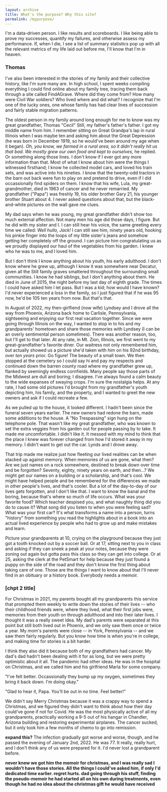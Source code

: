 ```yaml
---
layout: archive
title: What's the purpose? Why this site?
permalink: /mypurpose/
---
```


I'm a data-driven person. I like results and scoreboards. I like being able to prove my successes, quantify my failures, and otherwise assess my performance. If, when I die, I see a list of summary statistics pop up with all the relevant metrics of my life laid out before me, I'll know that I'm in heaven. 

<h3 class="archive__subtitle">Thomas</h3>

I've also been interested in the stories of my family and their collective history, like I'm sure many are. In high school, I spent weeks compiling everything I could find online about my family tree, tracing them back through a site called FindAGrave. Where did they come from? How many were Civil War soldiers? Who lived where and did what? I recognize that I'm one of the lucky ones, one whose family has had clear lines of succession and fairly stable migration patterns.

The oldest person in my family around long enough for me to know was my great grandfather, Thomas "Cecil" Still, my father's father's father. I got my middle name from him. I remember sitting on Great Grandpa's lap in rural Illinois when I was maybe ten and asking him about the Great Depression (he was born in December 1919, so he would've been around my age when it began). *Oh, you know, we farmed in a rural area, so it didn't really hit us that bad. We mostly grew our own food and kept to ourselves,* he replied. Or something along those lines. I don't know if I ever got any more information than that. Most of what I know about him were the things I witnessed firsthand; I know he collected model cars, and loved his train sets, and was active into his nineties. I know that the twenty-odd tractors in the barn out back were fun to play on and pretend to drive, even if I did occassionally find spiders on them. I know that his wife, Lula, my great-grandmother, died in 1963 of cancer and he never remarried. My grandfather ("Papa") was freshly 19, his older brother Gary 21, his younger brother Stuart about 4. I never asked questions about that, but the black-and-white pictures on the wall gave me clues.

My dad says when he was young, my great grandfather didn't show too much external affection. Not many men his age did those days, I figure. But he did with my sister and I. I can still hear his voice, the same greeting every time we called: *Well hullo, Jack!* I can still see him, ninety years old, hooking his pinkie finger into the loops of my little sister's jeans and somehow getting her completely off the ground. I can picture him congratulating us as we proudly displayed our haul of the vegetables from his garden. I knew who he was to me, and I loved him.

But I don't think I know anything about his youth, his early adulthood. I don't know where he grew up, although I know it was somewhere near Decatur, given all the Still family graves smattered throughout the surrounding small communities. I know he had siblings, but I don't anything about them. He died in June of 2015, the night before my last day of eighth grade. The times I could have asked him I let pass. But I was a kid; how would I have known? I'd never experienced a loss in the family, so I just figured that if he was 95 now, he'd be 105 ten years from now. But that's that.

In August of 2022, my then-girlfiend (now wife) Lyndsey and I drove all the way from Phoenix, Arizona back home to Carlisle, Pennsylvania, sightseeing and enjoying our first real vacation together. Since we were going through Illinois on the way, I wanted to stop in to his and my grandparents' hometown and share those memories with Lyndsey (I can be an overly sentimental person sometimes). There was another reason, too, but I'll get to that later. At any rate, in Mt. Zion, Illinois, we first went to my great-grandfather's favorite diner. Our waitress not only remembered him, but actually showed us a picture she'd taken with him on his 92nd birthday, over *ten years* prior. Go figure! The beauty of a small town. We then stopped at the cemetery so I could say hi and pay my respects and continued down the barren county road where my grandfather grew up, flanked by seemingly endless cornfields. Many people say those parts of the Midwest are dull and boring; I disagree. I've always found a calm beauty to the wide expanses of swaying crops. I'm sure the nostalgia helps. At any rate, I had some old pictures I'd brought from my grandfather's youth depicting him, his family, and the property, and I wanted to greet the new owners and ask if I could recreate a few.

As we pulled up to the house, it looked different. I hadn't been since the funeral seven years earlier. The new owners had redone the barn, made some additions to the house. A "No Trespassing" sign hung on the telephone pole. That wasn't like my great grandfather, who was known to set the extra veggies from his garden out for people passing by to take. It made me uncomfortable. I didn't like it. It messed with my mind to think that the place I knew was forever changed from how I'd stored it away in my memory. I didn't want to get out the car. Lynds and I drove away.

That trip made me realize just how fleeting our lived realities can be when stacked up against memory. When memories of us are gone, what then? Are we just names on a rock somewhere, destined to break down over time and be forgotten? Seventy, eighty, ninety years on earth, and then...? We might get our names on a building or a scholarship, and that's cool. We might have helped people and be remembered for the differences we made in other people's lives, and that's cooler. But a lot of the day-to-day of our lives gets forgotten, and I don't like that. I want to know the banal and the boring, because that's where so much of life occurs. What was your favorite food? Which teacher despised you, and what naughty thing did you do to cause it? What song did you listen to when you were feeling sad? What was your first car? It's what transforms a name into a person, turns "history" from something you read the highlights about in a book into an actual lived experience by people who had to grow up and make mistakes and learn.

Picture your grandparents at 10, crying on the playground because they just got a tooth knocked out by a soccer ball. Or at 17, sitting next to you in class and asking if they can sneek a peak at your notes, because they were zoning out again but gotta pass this class so they can get into college. Or at 25, asking the clerk at the PetSmart for help because they just found a puppy on the side of the road and they don't know the first thing about taking care of one. Those are the things I want to know about that I'll never find in an obituary or a history book. Everybody needs a memoir.


<h3 class="archive__subtitle">[chpt 2 title]</h3>

For Christmas in 2021, my parents bought all my grandparents this service that prompted them weekly to write down the stories of their lives -- who their childhood friends were, where they lived, what their first jobs were, memories from their youth on through adulthood and into their later lives. I thought it was a really sweet idea. My dad's parents were separated at this point but still both lived out in Phoenix, and we only saw them once or twice a year. My mom's parents were close -- in York, Pennsylvania -- and we saw them fairly regularly. But you know how time is when you're in college, and making time for stories is a bit harder.

I think they also did it because both of my grandfathers had cancer. My dad's dad hadn't been dealing with it for as long, but we were pretty optimistic about it all. The pandemic had other ideas. He was in the hospital on Christmas, and we called him and his girlfriend Marla for some company.

"I've felt better. Occassionally they bump up my oxygen, sometimes they bring it back down. I'm doing okay."

"Glad to hear it, Papa. You'll be out in no time. Feel better!"

We didn't say Merry Christmas because it was a crappy way to spend a Christmas, and we figured they didn't want to think about how their day could've gone if not for Covid. He was the most physically active of all my grandparents, practically working a 9-5 out of his hangar in Chandler, Arizona building and restoring experimental airplanes. The cancer sucked, but it only took him a few months of chemo to go into remission.

**expand this?** The infection gradually got worse and worse, though, and he passed the evening of January 2nd, 2022. He was 77. It really, really hurt, and I don't think any of us were prepared for it. I'd never lost a grandparent before.

**never knew we got him the memoir for christmas, and I was really sad I wouldn't have those stories. All the things I could've asked him, if only I'd dedicated time earlier. regret hurts. dad going through his stuff, finding the pseudo-memoir he had started all on his own during treatments, even though he had no idea about the christmas gift he would have received**